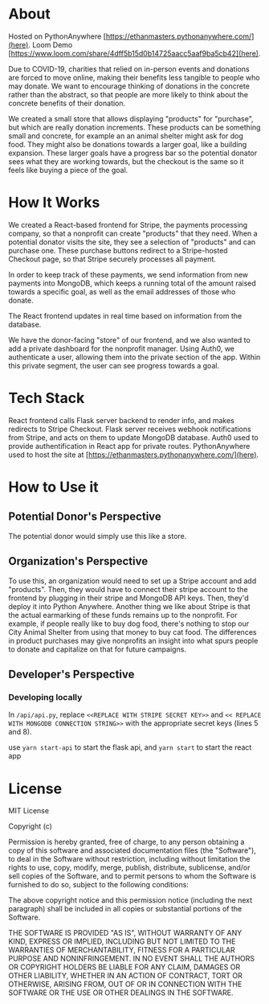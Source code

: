 # About

Hosted on PythonAnywhere [https://ethanmasters.pythonanywhere.com/](here).
Loom Demo [https://www.loom.com/share/4dff5b15d0b14725aacc5aaf9ba5cb42](here).

<!-- create a loom -->

Due to COVID-19, charities that relied on in-person events and donations are forced to move online, making their benefits less tangible to people who may donate. We want to encourage thinking of donations in the concrete rather than the abstract, so that people are more likely to think about the concrete benefits of their donation.

We created a small store that allows displaying "products" for "purchase", but which are really donation increments. These products can be something small and concrete, for example an an animal shelter might ask for dog food. They might also be donations towards a larger goal, like a building expansion. These larger goals have a progress bar so the potential donator sees what they are working towards, but the checkout is the same so it feels like buying a piece of the goal.

# How It Works

We created a React-based frontend for Stripe, the payments processing company, so that a nonprofit can create "products" that they need. When a potential donator visits the site, they see a selection of "products" and can purchase one. These purchase buttons redirect to a Stripe-hosted Checkout page, so that Stripe securely processes all payment.

In order to keep track of these payments, we send information from new payments into MongoDB, which keeps a running total of the amount raised towards a specific goal, as well as the email addresses of those who donate.

The React frontend updates in real time based on information from the database.

We have the donor-facing "store" of our frontend, and we also wanted to add a private dashboard for the nonprofit manager. Using Auth0, we authenticate a user, allowing them into the private section of the app. Within this private segment, the user can see progress towards a goal.

# Tech Stack

React frontend calls Flask server backend to render info, and makes redirects to Stripe Checkout. Flask server receives webhook notifications from Stripe, and acts on them to update MongoDB database.
Auth0 used to provide authentification in React app for private routes.
PythonAnywhere used to host the site at [https://ethanmasters.pythonanywhere.com/](here).

# How to Use it

## Potential Donor's Perspective

The potential donor would simply use this like a store.

## Organization's Perspective

To use this, an organization would need to set up a Stripe account and add "products". Then, they would have to connect their stripe account to the frontend by plugging in their stripe and MongoDB API keys. Then, they'd deploy it into Python Anywhere.
Another thing we like about Stripe is that the actual earmarking of these funds remains up to the nonprofit. For example, if people really like to buy dog food, there's nothing to stop our City Animal Shelter from using that money to buy cat food. The differences in product purchases may give nonprofits an insight into what spurs people to donate and capitalize on that for future campaigns.

## Developer's Perspective

### Developing locally

In `/api/api.py`, replace `<<REPLACE WITH STRIPE SECRET KEY>>` and `<< REPLACE WITH MONGODB CONNECTION STRING>>` with the appropriate secret keys (lines 5 and 8).

use `yarn start-api` to start the flask api, and `yarn start` to start the react app

# License

MIT License

Copyright (c) <year> <copyright holders>

Permission is hereby granted, free of charge, to any person obtaining a copy of this software and associated documentation files (the "Software"), to deal in the Software without restriction, including without limitation the rights to use, copy, modify, merge, publish, distribute, sublicense, and/or sell copies of the Software, and to permit persons to whom the Software is furnished to do so, subject to the following conditions:

The above copyright notice and this permission notice (including the next paragraph) shall be included in all copies or substantial portions of the Software.

THE SOFTWARE IS PROVIDED "AS IS", WITHOUT WARRANTY OF ANY KIND, EXPRESS OR IMPLIED, INCLUDING BUT NOT LIMITED TO THE WARRANTIES OF MERCHANTABILITY, FITNESS FOR A PARTICULAR PURPOSE AND NONINFRINGEMENT. IN NO EVENT SHALL THE AUTHORS OR COPYRIGHT HOLDERS BE LIABLE FOR ANY CLAIM, DAMAGES OR OTHER LIABILITY, WHETHER IN AN ACTION OF CONTRACT, TORT OR OTHERWISE, ARISING FROM, OUT OF OR IN CONNECTION WITH THE SOFTWARE OR THE USE OR OTHER DEALINGS IN THE SOFTWARE.
